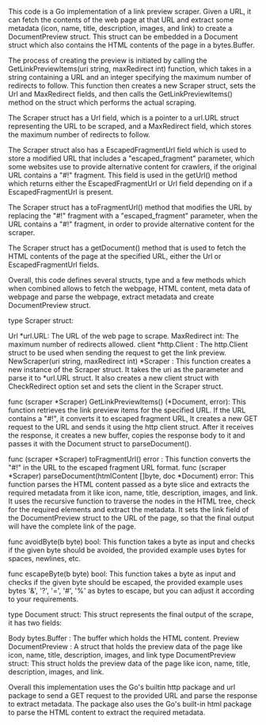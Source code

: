 This code is a Go implementation of a link preview scraper. Given a URL, it can fetch the contents of the web page at that URL and extract some metadata (icon, name, title, description, images, and link) to create a DocumentPreview struct. This struct can be embedded in a Document struct which also contains the HTML contents of the page in a bytes.Buffer.

The process of creating the preview is initiated by calling the GetLinkPreviewItems(uri string, maxRedirect int) function, which takes in a string containing a URL and an integer specifying the maximum number of redirects to follow. This function then creates a new Scraper struct, sets the Url and MaxRedirect fields, and then calls the GetLinkPreviewItems() method on the struct which performs the actual scraping.

The Scraper struct has a Url field, which is a pointer to a url.URL struct representing the URL to be scraped, and a MaxRedirect field, which stores the maximum number of redirects to follow.

The Scraper struct also has a EscapedFragmentUrl field which is used to store a modified URL that includes a "escaped_fragment" parameter, which some websites use to provide alternative content for crawlers, if the original URL contains a "#!" fragment. This field is used in the getUrl() method which returns either the EscapedFragmentUrl or Url field depending on if a EscapedFragmentUrl is present.

The Scraper struct has a toFragmentUrl() method that modifies the URL by replacing the "#!" fragment with a "escaped_fragment" parameter, when the URL contains a "#!" fragment, in order to provide alternative content for the scraper.

The Scraper struct has a getDocument() method that is used to fetch the HTML contents of the page at the specified URL, either the Url or EscapedFragmentUrl fields.

Overall, this code defines several structs, type and a few methods which when combined allows to fetch the webpage, HTML content, meta data of webpage and parse the webpage, extract metadata and create DocumentPreview struct.

type Scraper struct:

Url *url.URL: The URL of the web page to scrape.
MaxRedirect int: The maximum number of redirects allowed.
client *http.Client : The http.Client struct to be used when sending the request to get the link preview.
NewScraper(uri string, maxRedirect int) *Scraper : This function creates a new instance of the Scraper struct. It takes the uri as the parameter and parse it to *url.URL struct. It also creates a new client struct with CheckRedirect option set and sets the client in the Scraper struct.

func (scraper *Scraper) GetLinkPreviewItems() (*Document, error): This function retrieves the link preview items for the specified URL. If the URL contains a "#!", it converts it to escaped fragment URL, It creates a new GET request to the URL and sends it using the http client struct. After it receives the response, it creates a new buffer, copies the response body to it and passes it with the Document struct to parseDocument().

func (scraper *Scraper) toFragmentUrl() error : This function converts the "#!" in the URL to the escaped fragment URL format.
func (scraper *Scraper) parseDocument(htmlContent []byte, doc *Document) error: This function parses the HTML content passed as a byte slice and extracts the required metadata from it like icon, name, title, description, images, and link. It uses the recursive function to traverse the nodes in the HTML tree, check for the required elements and extract the metadata. It sets the link field of the DocumentPreview struct to the URL of the page, so that the final output will have the complete link of the page.

func avoidByte(b byte) bool: This function takes a byte as input and checks if the given byte should be avoided, the provided example uses bytes for spaces, newlines, etc.

func escapeByte(b byte) bool: This function takes a byte as input and checks if the given byte should be escaped, the provided example uses bytes '&', '?', '=', '#', '%' as bytes to escape, but you can adjust it according to your requirements.

type Document struct: This struct represents the final output of the scrape, it has two fields:

Body bytes.Buffer : The buffer which holds the HTML content.
Preview DocumentPreview : A struct that holds the preview data of the page like icon, name, title, description, images, and link
type DocumentPreview struct: This struct holds the preview data of the page like icon, name, title, description, images, and link.

Overall this implementation uses the Go's builtin http package and url package to send a GET request to the provided URL and parse the response to extract metadata. The package also uses the Go's built-in html package to parse the HTML content to extract the required metadata.
